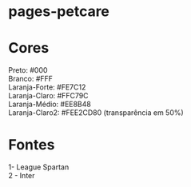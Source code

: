 # pages-petcare

# Cores
Preto: #000
<br>
Branco: #FFF
<br>
Laranja-Forte: #FE7C12
<br>
Laranja-Claro: #FFC79C
<br>
Laranja-Médio: #EE8B48
<br>
Laranja-Claro2: #FEE2CD80 (transparência em 50%)
<br>

# Fontes
1- League Spartan
<br>
2 - Inter
